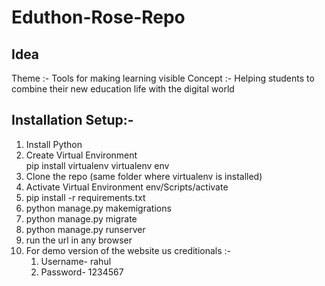 # Eduthon-Rose-Repo
## Idea
  Theme :- Tools for making learning visible
  Concept :- Helping students to combine their new education life with the digital world
## Installation Setup:-  
1. Install Python
2. Create Virtual Environment  
    pip install virtualenv
    virtualenv env
3. Clone the repo (same folder where virtualenv is installed)
4. Activate Virtual Environment
     env/Scripts/activate
5. pip install -r requirements.txt
6. python manage.py makemigrations
7. python manage.py migrate
8. python manage.py runserver
9. run the url in any browser
10. For demo version of the website us creditionals :-
    1. Username- rahul
    2. Password- 1234567
